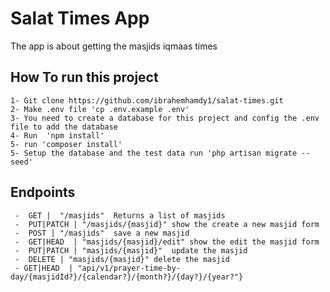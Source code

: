 # Salat Times App
The app is about getting the masjids iqmaas times

## How To run this project
    1- Git clone https://github.com/ibrahemhamdy1/salat-times.git
    2- Make .env file 'cp .env.example .env'
    3- You need to create a database for this project and config the .env file to add the database
    4- Run  'npm install'
    5- run 'composer install'
    5- Setup the database and the test data run 'php artisan migrate --seed'
## Endpoints 
     -  GET |  "/masjids"  Returns a list of masjids
     -  PUT|PATCH | "/masjids/{masjid}" show the create a new masjid form
     -  POST | "/masjids"  save a new masjid
     -  GET|HEAD  | "masjids/{masjid}/edit" show the edit the masjid form
     -  PUT|PATCH | "masjids/{masjid}"  update the masjid
     -  DELETE | "masjids/{masjid}" delete the masjid
     - GET|HEAD  | "api/v1/prayer-time-by-day/{masjidId?}/{calendar?}/{month?}/{day?}/{year?"}
     
